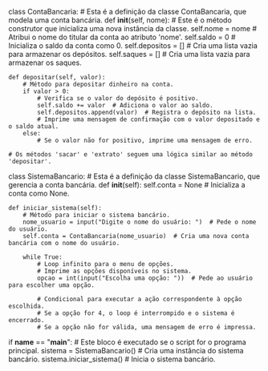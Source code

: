 class ContaBancaria:
    # Esta é a definição da classe ContaBancaria, que modela uma conta bancária.
    def __init__(self, nome):
        # Este é o método construtor que inicializa uma nova instância da classe.
        self.nome = nome  # Atribui o nome do titular da conta ao atributo 'nome'.
        self.saldo = 0  # Inicializa o saldo da conta como 0.
        self.depositos = []  # Cria uma lista vazia para armazenar os depósitos.
        self.saques = []  # Cria uma lista vazia para armazenar os saques.

    def depositar(self, valor):
        # Método para depositar dinheiro na conta.
        if valor > 0:
            # Verifica se o valor do depósito é positivo.
            self.saldo += valor  # Adiciona o valor ao saldo.
            self.depositos.append(valor)  # Registra o depósito na lista.
            # Imprime uma mensagem de confirmação com o valor depositado e o saldo atual.
        else:
            # Se o valor não for positivo, imprime uma mensagem de erro.
    
    # Os métodos 'sacar' e 'extrato' seguem uma lógica similar ao método 'depositar'.
class SistemaBancario:
    # Esta é a definição da classe SistemaBancario, que gerencia a conta bancária.
    def __init__(self):
        self.conta = None  # Inicializa a conta como None.

    def iniciar_sistema(self):
        # Método para iniciar o sistema bancário.
        nome_usuario = input("Digite o nome do usuário: ")  # Pede o nome do usuário.
        self.conta = ContaBancaria(nome_usuario)  # Cria uma nova conta bancária com o nome do usuário.

        while True:
            # Loop infinito para o menu de opções.
            # Imprime as opções disponíveis no sistema.
            opcao = int(input("Escolha uma opção: "))  # Pede ao usuário para escolher uma opção.

            # Condicional para executar a ação correspondente à opção escolhida.
            # Se a opção for 4, o loop é interrompido e o sistema é encerrado.
            # Se a opção não for válida, uma mensagem de erro é impressa.
if __name__ == "__main__":
    # Este bloco é executado se o script for o programa principal.
    sistema = SistemaBancario()  # Cria uma instância do sistema bancário.
    sistema.iniciar_sistema()  # Inicia o sistema bancário.

